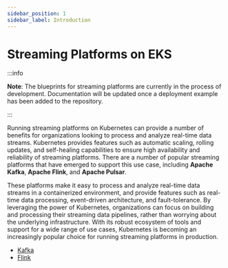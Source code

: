 ```yaml
---
sidebar_position: 1
sidebar_label: Introduction
---
```


# Streaming Platforms on EKS

:::info

**Note**: The blueprints for streaming platforms are currently in the process of development.
Documentation will be updated once a deployment example has been added to the repository.

:::

Running streaming platforms on Kubernetes can provide a number of benefits for organizations looking to process and analyze real-time data streams. Kubernetes provides features such as automatic scaling, rolling updates, and self-healing capabilities to ensure high availability and reliability of streaming platforms. There are a number of popular streaming platforms that have emerged to support this use case, including **Apache Kafka**, **Apache Flink**, and **Apache Pulsar**.

These platforms make it easy to process and analyze real-time data streams in a containerized environment, and provide features such as real-time data processing, event-driven architecture, and fault-tolerance. By leveraging the power of Kubernetes, organizations can focus on building and processing their streaming data pipelines, rather than worrying about the underlying infrastructure.
With its robust ecosystem of tools and support for a wide range of use cases, Kubernetes is becoming an increasingly popular choice for running streaming platforms in production.

- [Kafka](https://kafka.apache.org/)
- [Flink](https://github.com/apache/flink-kubernetes-operator)
